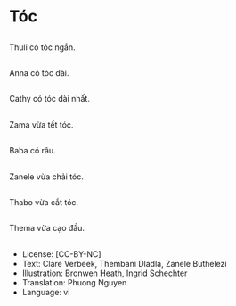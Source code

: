 # Tóc

##
Thuli có tóc ngắn.

##
Anna có tóc dài.

##
Cathy có tóc dài nhất.

##
Zama vừa tết tóc.

##
Baba có râu.

##
Zanele vừa chải tóc.

##
Thabo vừa cắt tóc.

##
Thema vừa cạo đầu.

##
* License: [CC-BY-NC]
* Text: Clare Verbeek, Thembani Dladla, Zanele Buthelezi
* Illustration: Bronwen Heath, Ingrid Schechter
* Translation: Phuong Nguyen
* Language: vi

